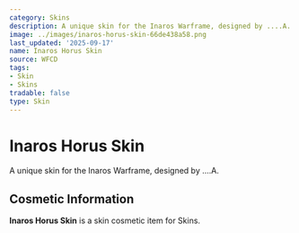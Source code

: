 ```yaml
---
category: Skins
description: A unique skin for the Inaros Warframe, designed by ....A.
image: ../images/inaros-horus-skin-66de438a58.png
last_updated: '2025-09-17'
name: Inaros Horus Skin
source: WFCD
tags:
- Skin
- Skins
tradable: false
type: Skin
---
```


# Inaros Horus Skin

A unique skin for the Inaros Warframe, designed by ....A.

## Cosmetic Information

**Inaros Horus Skin** is a skin cosmetic item for Skins.

